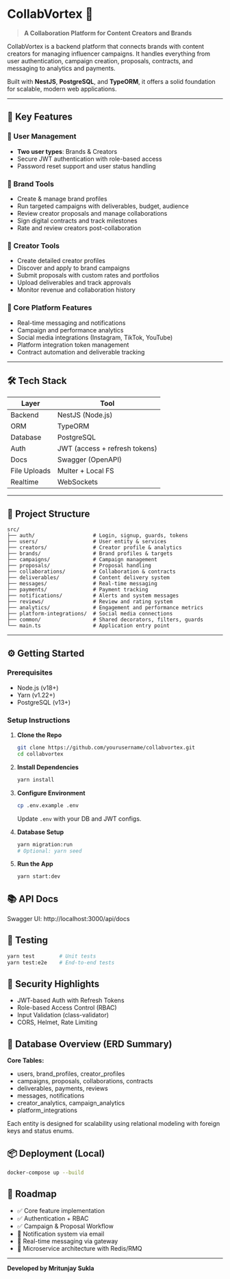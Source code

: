 # CollabVortex 🌟

> **A Collaboration Platform for Content Creators and Brands**

CollabVortex is a backend platform that connects brands with content creators for managing influencer campaigns. It handles everything from user authentication, campaign creation, proposals, contracts, and messaging to analytics and payments.

Built with **NestJS**, **PostgreSQL**, and **TypeORM**, it offers a solid foundation for scalable, modern web applications.

---

## 🚀 Key Features

### 👤 User Management
- **Two user types**: Brands & Creators
- Secure JWT authentication with role-based access
- Password reset support and user status handling

### 🏢 Brand Tools
- Create & manage brand profiles
- Run targeted campaigns with deliverables, budget, audience
- Review creator proposals and manage collaborations
- Sign digital contracts and track milestones
- Rate and review creators post-collaboration

### 🎨 Creator Tools
- Create detailed creator profiles
- Discover and apply to brand campaigns
- Submit proposals with custom rates and portfolios
- Upload deliverables and track approvals
- Monitor revenue and collaboration history

### 🔁 Core Platform Features
- Real-time messaging and notifications
- Campaign and performance analytics
- Social media integrations (Instagram, TikTok, YouTube)
- Platform integration token management
- Contract automation and deliverable tracking

---

## 🛠 Tech Stack

| Layer        | Tool               |
| ------------ | ------------------ |
| Backend      | NestJS (Node.js)   |
| ORM          | TypeORM            |
| Database     | PostgreSQL         |
| Auth         | JWT (access + refresh tokens) |
| Docs         | Swagger (OpenAPI)  |
| File Uploads | Multer + Local FS  |
| Realtime     | WebSockets         |

---

## 📁 Project Structure

```
src/
├── auth/                   # Login, signup, guards, tokens
├── users/                  # User entity & services
├── creators/               # Creator profile & analytics
├── brands/                 # Brand profiles & targets
├── campaigns/              # Campaign management
├── proposals/              # Proposal handling
├── collaborations/         # Collaboration & contracts
├── deliverables/           # Content delivery system
├── messages/               # Real-time messaging
├── payments/               # Payment tracking
├── notifications/          # Alerts and system messages
├── reviews/                # Review and rating system
├── analytics/              # Engagement and performance metrics
├── platform-integrations/  # Social media connections
├── common/                 # Shared decorators, filters, guards
└── main.ts                 # Application entry point
```

---

## ⚙️ Getting Started

### Prerequisites
- Node.js (v18+)
- Yarn (v1.22+)
- PostgreSQL (v13+)

### Setup Instructions

1. **Clone the Repo**
   ```bash
   git clone https://github.com/yourusername/collabvortex.git
   cd collabvortex
   ```

2. **Install Dependencies**
   ```bash
   yarn install
   ```

3. **Configure Environment**
   ```bash
   cp .env.example .env
   ```
   Update `.env` with your DB and JWT configs.

4. **Database Setup**
   ```bash
   yarn migration:run
   # Optional: yarn seed
   ```

5. **Run the App**
   ```bash
   yarn start:dev
   ```

## 📚 API Docs
Swagger UI: http://localhost:3000/api/docs

## 🧪 Testing
```bash
yarn test        # Unit tests
yarn test:e2e    # End-to-end tests
```

## 🔐 Security Highlights
- JWT-based Auth with Refresh Tokens
- Role-based Access Control (RBAC)
- Input Validation (class-validator)
- CORS, Helmet, Rate Limiting

## 🧱 Database Overview (ERD Summary)
**Core Tables:**
- users, brand_profiles, creator_profiles
- campaigns, proposals, collaborations, contracts
- deliverables, payments, reviews
- messages, notifications
- creator_analytics, campaign_analytics
- platform_integrations

Each entity is designed for scalability using relational modeling with foreign keys and status enums.

## 📦 Deployment (Local)
```bash
docker-compose up --build
```

## 🎯 Roadmap
- ✅ Core feature implementation
- ✅ Authentication + RBAC
- ✅ Campaign & Proposal Workflow
- 🔄 Notification system via email
- 🔄 Real-time messaging via gateway
- 🚀 Microservice architecture with Redis/RMQ


---

**Developed by Mritunjay Sukla**
